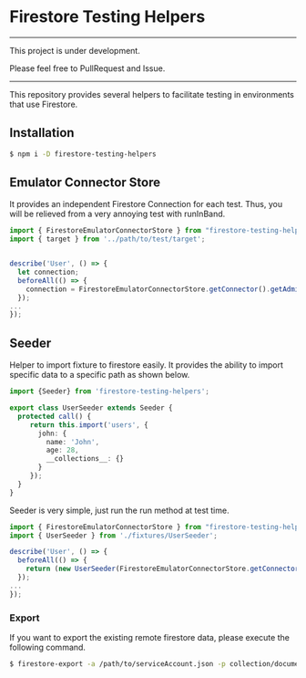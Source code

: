 # Firestore Testing Helpers
---

This project is under development.

Please feel free to PullRequest and Issue.

---

This repository provides several helpers to facilitate testing in environments that use Firestore.

## Installation

```bash
$ npm i -D firestore-testing-helpers
```

## Emulator Connector Store

It provides an independent Firestore Connection for each test.
Thus, you will be relieved from a very annoying test with runInBand.

```typescript
import { FirestoreEmulatorConnectorStore } from "firestore-testing-helpers";
import { target } from '../path/to/test/target';


describe('User', () => {
  let connection;
  beforeAll(() => {
    connection = FirestoreEmulatorConnectorStore.getConnector().getAdminFirestore();
  });
...
});
```

## Seeder

Helper to import fixture to firestore easily.
It provides the ability to import specific data to a specific path as shown below.

```typescript
import {Seeder} from 'firestore-testing-helpers';

export class UserSeeder extends Seeder {
  protected call() {
     return this.import('users', {
       john: {
         name: 'John',
         age: 28,
         __collections__: {}
       }
     });
  }
}
```

Seeder is very simple, just run the run method at test time.

```typescript
import { FirestoreEmulatorConnectorStore } from "firestore-testing-helpers";
import { UserSeeder } from './fixtures/UserSeeder';

describe('User', () => {
  beforeAll(() => {
    return (new UserSeeder(FirestoreEmulatorConnectorStore.getConnector().getAdminFirestore())).run();
  });
...
});
```

### Export

If you want to export the existing remote firestore data, please execute the following command.

```bash
$ firestore-export -a /path/to/serviceAccount.json -p collection/document
```
